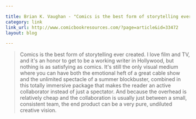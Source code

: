 ```yaml
---

title: Brian K. Vaughan - "Comics is the best form of storytelling ever created"
category: link
link_url: http://www.comicbookresources.com/?page=article&id=33472
layout: blog

---
```


> Comics is the best form of storytelling ever created. I love film and TV, and it's an honor to get to be a working writer in Hollywood, but nothing is as satisfying as comics. It's still the only visual medium where you can have both the emotional heft of a great cable show and the unlimited spectacle of a summer blockbuster, combined in this totally immersive package that makes the reader an active collaborator instead of just a spectator. And because the overhead is relatively cheap and the collaboration is usually just between a small, consistent team, the end product can be a very pure, undiluted creative vision.